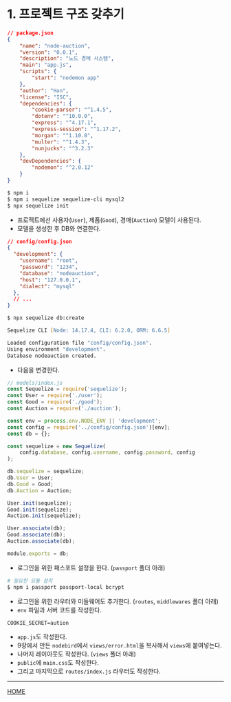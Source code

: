 # 1. 프로젝트 구조 갖추기

```json
// package.json
{
    "name": "node-auction",
    "version": "0.0.1",
    "description": "노드 경매 시스템",
    "main": "app.js",
    "scripts": {
        "start": "nodemon app"
    },
    "author": "Han",
    "license": "ISC",
    "dependencies": {
        "cookie-parser": "^1.4.5",
        "dotenv": "^10.0.0",
        "express": "^4.17.1",
        "express-session": "^1.17.2",
        "morgan": "^1.10.0",
        "multer": "^1.4.3",
        "nunjucks": "^3.2.3"
    },
    "devDependencies": {
        "nodemon": "^2.0.12"
    }
}
```

```zsh
$ npm i
$ npm i sequelize sequelize-cli mysql2
$ npx sequelize init
```

- 프로젝트에선 사용자(`User`), 제품(`Good`), 경매(`Auction`) 모델이 사용된다.
- 모델을 생성한 후 DB와 연결한다.

```json
// config/config.json
{
  "development": {
    "username": "root",
    "password": "1234",
    "database": "nodeauction",
    "host": "127.0.0.1",
    "dialect": "mysql"
  },
  // ...
}
```

```zsh
$ npx sequelize db:create

Sequelize CLI [Node: 14.17.4, CLI: 6.2.0, ORM: 6.6.5]

Loaded configuration file "config/config.json".
Using environment "development".
Database nodeauction created.
```

- 다음을 변경한다.

```js
// models/index.js
const Sequelize = require('sequelize');
const User = require('./user');
const Good = require('./good');
const Auction = require('./auction');

const env = process.env.NODE_ENV || 'development';
const config = require('../config/config.json')[env];
const db = {};

const sequelize = new Sequelize(
    config.database, config.username, config.password, config
);

db.sequelize = sequelize;
db.User = User;
db.Good = Good;
db.Auction = Auction;

User.init(sequelize);
Good.init(sequelize);
Auction.init(sequelize);

User.associate(db);
Good.associate(db);
Auction.associate(db);

module.exports = db;
```

- 로그인을 위한 패스포트 설정을 한다. (`passport` 폴더 아래)

```zsh
# 필요한 모듈 설치
$ npm i passport passport-local bcrypt
```

- 로그인을 위한 라우터와 미들웨어도 추가한다. (`routes`, `middlewares` 폴더 아래)
- `env` 파일과 서버 코드를 작성한다.

```env
COOKIE_SECRET=aution
```

- `app.js`도 작성한다.
- 9장에서 만든 `nodebird`에서 `views/error.html`을 복사해서 `views`에 붙여넣는다.
- 나머지 레이아웃도 작성한다. (`views` 폴더 아래)
- `public`에 `main.css`도 작성한다.
- 그리고 마지막으로 `routes/index.js` 라우터도 작성한다.

-----
[HOME](./index.md)